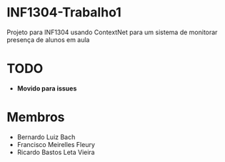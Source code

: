# INF1304-Trabalho1
Projeto para INF1304 usando ContextNet para um sistema de monitorar presença de alunos em aula
# TODO
- **Movido para issues**
# Membros
- Bernardo Luiz Bach
- Francisco Meirelles Fleury
- Ricardo Bastos Leta Vieira
